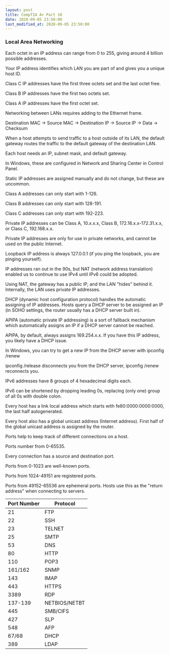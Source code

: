 ```yaml
---
layout: post
title: CompTIA A+ Part 10
date: 2020-09-05 23:50:00
last_modified_at: 2020-09-05 23:50:00
---
```


### Local Area Networking

Each octet in an IP address can range from 0 to 255, giving around 4 billion possible addresses.

Your IP address identifies which LAN you are part of and gives you a unique host ID.

Class C IP addresses have the first three octets set and the last octet free.

Class B IP addresses have the first two octets set.

Class A IP addresses have the first octet set.

Networking between LANs requires adding to the Ethernet frame.

Destination MAC -> Source MAC -> Destination IP -> Source IP -> Data -> Checksum

When a host attempts to send traffic to a host outside of its LAN, the default gateway routes the traffic to the default gateway of the destination LAN.

Each host needs an IP, subnet mask, and default gateway.

In Windows, these are configured in Network and Sharing Center in Control Panel.

Static IP addresses are assigned manually and do not change, but these are uncommon.

Class A addresses can only start with 1-126.

Class B addresses can only start with 128-191.

Class C addresses can only start with 192-223.

Private IP addresses can be Class A, 10.x.x.x, Class B, 172.16.x.x-172.31.x.x, or Class C, 192.168.x.x.

Private IP addresses are only for use in private networks, and cannot be used on the public Internet.

Loopback IP address is always 127.0.0.1 (if you ping the loopback, you are pinging yourself).

IP addresses ran out in the 90s, but NAT (network address translation) enabled us to continue to use IPv4 until IPv6 could be adopted.

Using NAT, the gateway has a public IP, and the LAN "hides" behind it. Internally, the LAN uses private IP addresses.

DHCP (dynamic host configuration protocol) handles the automatic assigning of IP addresses. Hosts query a DHCP server to be assigned an IP (in SOHO settings, the router usually has a DHCP server built in).

APIPA (automatic private IP addressing) is a sort of fallback mechanism which automatically assigns an IP if a DHCP server cannot be reached.

APIPA, by default, always assigns 169.254.x.x. If you have this IP address, you likely have a DHCP issue.

In Windows, you can try to get a new IP from the DHCP server with ipconfig /renew

ipconfig /release disconnects you from the DHCP server, ipconfig /renew reconnects you.

IPv6 addresses have 8 groups of 4 hexadecimal digits each.

IPv6 can be shortened by dropping leading 0s, replacing (only one) group of all 0s with double colon.

Every host has a link local address which starts with fe80:0000:0000:0000, the last half autogenerated.

Every host also has a global unicast address (Internet address). First half of the global unicast address is assigned by the router.

Ports help to keep track of different connections on a host.

Ports number from 0-65535.

Every connection has a source and destination port.

Ports from 0-1023 are well-known ports.

Ports from 1024-49151 are registered ports.

Ports from 49152-65536 are ephemeral ports. Hosts use this as the "return address" when connecting to servers.

| Port Number | Protocol |
| --- | --- |
| 21 | FTP |
| 22 | SSH |
| 23 | TELNET |
| 25 | SMTP |
| 53 | DNS |
| 80 | HTTP |
| 110 | POP3 |
| 161/162 | SNMP |
| 143 | IMAP |
| 443 | HTTPS |
| 3389 | RDP |
| 137-139 | NETBIOS/NETBT |
| 445 | SMB/CIFS |
| 427 | SLP |
| 548 | AFP |
| 67/68 | DHCP |
| 389 | LDAP |
